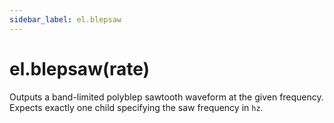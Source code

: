 ```yaml
---
sidebar_label: el.blepsaw
---
```


# el.blepsaw(rate)

Outputs a band-limited polyblep sawtooth waveform at the given frequency. Expects
exactly one child specifying the saw frequency in `hz`.
